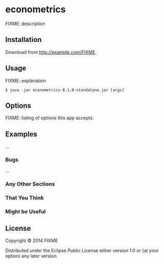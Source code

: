 # econometrics

FIXME: description

## Installation

Download from http://example.com/FIXME.

## Usage

FIXME: explanation

    $ java -jar econometrics-0.1.0-standalone.jar [args]

## Options

FIXME: listing of options this app accepts.

## Examples

...

### Bugs

...

### Any Other Sections
### That You Think
### Might be Useful

## License

Copyright © 2014 FIXME

Distributed under the Eclipse Public License either version 1.0 or (at
your option) any later version.
